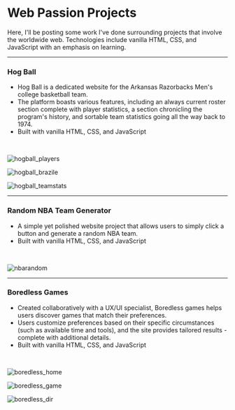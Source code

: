 # Web Passion Projects

Here, I'll be posting some work I've done surrounding projects that involve the worldwide web. Technologies include vanilla HTML, CSS, and JavaScript with an emphasis on learning.

<hr>

### Hog Ball

- Hog Ball is a dedicated website for the Arkansas Razorbacks Men's college basketball team.
- The platform boasts various features, including an always current roster section complete with player statistics, a section chronicling the program's history, and sortable team statistics going all the way back to 1974.
- Built with vanilla HTML, CSS, and JavaScript

<br>

![hogball_players](https://github.com/jmternes/web/assets/68615887/8a58b028-6e13-445a-8ace-740b3ceb92de)

![hogball_brazile](https://github.com/jmternes/web/assets/68615887/2d92fcf0-a651-42d6-8713-bf184aca7314)

![hogball_teamstats](https://github.com/jmternes/web/assets/68615887/b0df00cc-0f50-46a0-bdc6-40f7d8b6535c)

<hr>

### Random NBA Team Generator

- A simple yet polished website project that allows users to simply click a button and generate a random NBA team.
- Built with vanilla HTML, CSS, and JavaScript

<br>

![nbarandom](https://github.com/jmternes/web/assets/68615887/462bdd13-876f-48c5-9cbc-d513a908b5b2)

<hr>

### Boredless Games

- Created collaboratively with a UX/UI specialist, Boredless games helps users discover games that match their preferences.
- Users customize preferences based on their specific circumstances (such as available time and tools), and the site provides tailored results - complete with additional details.
- Built with vanilla HTML, CSS, and JavaScript

<br>

![boredless_home](https://github.com/jmternes/web/assets/68615887/2ec3174a-7995-436d-9905-46d1a35a020d)

![boredless_game](https://github.com/jmternes/web/assets/68615887/3440ee76-d3ef-4230-bf00-dc9ecb3459c9)

![boredless_dir](https://github.com/jmternes/web/assets/68615887/d2b4ab60-72c5-4330-9e4d-241ad8172730)
